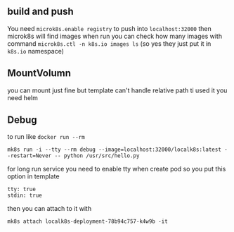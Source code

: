 ## build and push

You need `microk8s.enable registry` to push into `localhost:32000`
then microk8s will find images when run
you can check how many images with command `microk8s.ctl -n k8s.io images ls` (so yes they just put it in `k8s.io` namespace)


## MountVolumn

you can mount just fine but template can't handle relative path ti used it you need helm


## Debug

to run like `docker run --rm` 
```
mk8s run -i --tty --rm debug --image=localhost:32000/localk8s:latest --restart=Never -- python /usr/src/hello.py
```

for long run service you need to enable tty when create pod  so you put this option in template
```
tty: true
stdin: true
```

then you can attach to it with
```
mk8s attach localk8s-deployment-78b94c757-k4w9b -it
```